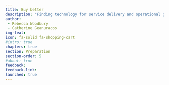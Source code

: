 ```yaml
---
title: Buy better
description: "Finding technology for service delivery and operational goals can be daunting. It’s hard to navigate the government technology marketplace and easy to be swayed by persuasive sales people and slick marketing. Simplifying the “ask” and staying focused on problems and users (not requirements) makes buying tech manageable."
author:
 - Rebecca Woodbury
 - Catherine Geanuracos
img-feat: 
icon: fa-solid fa-shopping-cart
#intro: true
chapters: true
section: Preparation
section-order: 5
#about: true
feedback: 
feedback-link: 
launched: true
---
```


